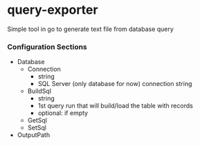 # query-exporter
Simple tool in go to generate text file from database query

### Configuration Sections
* Database
  * Connection
    * string
    * SQL Server (only database for now) connection string
  * BuildSql
    * string
    * 1st query run that will build/load the table with records
    * optional: if empty 
  * GetSql
  * SetSql
* OutputPath

